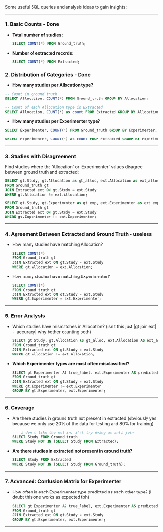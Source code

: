 Some useful SQL queries and analysis ideas to gain insights:

---

### 1. Basic Counts - Done
- **Total number of studies:**
  ```sql
  SELECT COUNT(*) FROM Ground_truth;
  ```
- **Number of extracted records:**
  ```sql
  SELECT COUNT(*) FROM Extracted;
  ```

### 2. Distribution of Categories - Done
- **How many studies per Allocation type?** 
```sql
-- Count in ground truth
SELECT Allocation, COUNT(*) FROM Ground_truth GROUP BY Allocation;

-- Count of each Allocation type in Extracted
SELECT Allocation, COUNT(*) as count FROM Extracted GROUP BY Allocation;
  ```
- **How many studies per Experimenter type?** 
```sql
SELECT Experimenter, COUNT(*) FROM Ground_truth GROUP BY Experimenter;

SELECT Experimenter, COUNT(*) as count FROM Extracted GROUP BY Experimenter;
  ```

---
### 3. Studies with Disagreement
Find studies where the 'Allocation' or 'Experimenter' values disagree between ground truth and extracted:
````sql
SELECT gt.Study, gt.Allocation as gt_alloc, ext.Allocation as ext_alloc
FROM Ground_truth gt
JOIN Extracted ext ON gt.Study = ext.Study
WHERE gt.Allocation != ext.Allocation;

SELECT gt.Study, gt.Experimenter as gt_exp, ext.Experimenter as ext_exp
FROM Ground_truth gt
JOIN Extracted ext ON gt.Study = ext.Study
WHERE gt.Experimenter != ext.Experimenter;
````

---
### 4. Agreement Between Extracted and Ground Truth - useless
- How many studies have matching Allocation?
  ```sql
  SELECT COUNT(*) 
  FROM Ground_truth gt
  JOIN Extracted ext ON gt.Study = ext.Study
  WHERE gt.Allocation = ext.Allocation;
  ```
- How many studies have matching Experimenter?
  ```sql
  SELECT COUNT(*) 
  FROM Ground_truth gt
  JOIN Extracted ext ON gt.Study = ext.Study
  WHERE gt.Experimenter = ext.Experimenter;
  ```

---

### 5. Error Analysis
- Which studies have mismatches in Allocation? (isn't this just |gt join ext| - |accuracy| why bother counting both)
  ```sql
  SELECT gt.Study, gt.Allocation AS gt_alloc, ext.Allocation AS ext_alloc
  FROM Ground_truth gt
  JOIN Extracted ext ON gt.Study = ext.Study
  WHERE gt.Allocation != ext.Allocation;
  ```
- **Which Experimenter types are most often misclassified?**
  ```sql
  SELECT gt.Experimenter AS true_label, ext.Experimenter AS predicted_label, COUNT(*)
  FROM Ground_truth gt
  JOIN Extracted ext ON gt.Study = ext.Study
  WHERE gt.Experimenter != ext.Experimenter
  GROUP BY gt.Experimenter, ext.Experimenter;
  ```

---

### 6. Coverage
- Are there studies in ground truth not present in extracted (obviously yes because we only use 20% of the data for testing and 80% for training)
  ```sql
  --- i don't like the not in, i'll try doing an anti join
  SELECT Study FROM Ground_truth 
  WHERE Study NOT IN (SELECT Study FROM Extracted);
  ```
- **Are there studies in extracted not present in ground truth?**
  ```sql
  SELECT Study FROM Extracted
  WHERE Study NOT IN (SELECT Study FROM Ground_truth);
  ```

---

### 7. Advanced: Confusion Matrix for Experimenter
- How often is each Experimenter type predicted as each other type? (i doubt this one works as expected tbh)
  ```sql
  SELECT gt.Experimenter AS true_label, ext.Experimenter AS predicted_label, COUNT(*)
  FROM Ground_truth gt
  JOIN Extracted ext ON gt.Study = ext.Study
  GROUP BY gt.Experimenter, ext.Experimenter;
  ```

---

